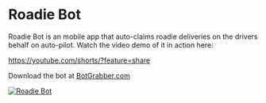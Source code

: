 # Roadie Bot
Roadie Bot is an mobile app that auto-claims roadie deliveries on the drivers behalf on auto-pilot. Watch the video demo of it in action here:

https://youtube.com/shorts/?feature=share

Download the bot at [BotGrabber.com](http://BotGrabber.com)

[![Roadie Bot](https://img.youtube.com/vi/YFNDZXOF_Ro/maxresdefault.jpg)](https://www.youtube.com/watch?v=YFNDZXOF_Ro)
